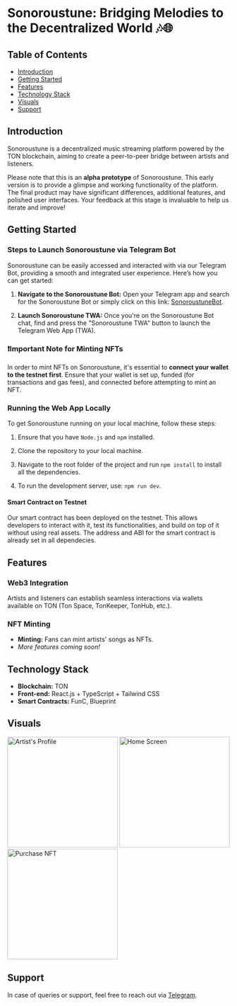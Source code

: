 # Sonoroustune: Bridging Melodies to the Decentralized World 🎶🌐


## Table of Contents
- [Introduction](#introduction)
- [Getting Started](#getting-started)
- [Features](#features)
- [Technology Stack](#technology-stack)
- [Visuals](#visuals)
- [Support](#support)

## Introduction
Sonoroustune is a decentralized music streaming platform powered by the TON blockchain, aiming to create a peer-to-peer bridge between artists and listeners.

Please note that this is an **alpha prototype** of Sonoroustune. This early version is to provide a glimpse and working functionality of the platform. The final product may have significant differences, additional features, and polished user interfaces. Your feedback at this stage is invaluable to help us iterate and improve!

## Getting Started

### Steps to Launch Sonoroustune via Telegram Bot

Sonoroustune can be easily accessed and interacted with via our Telegram Bot, providing a smooth and integrated user experience. Here’s how you can get started:

1. **Navigate to the Sonoroustune Bot:** Open your Telegram app and search for the Sonoroustune Bot or simply click on this link: [SonoroustuneBot](https://t.me/SonoroustuneBot/Sonoroustune).

2. **Launch Sonoroustune TWA:** Once you're on the Sonoroustune Bot chat, find and press the "Sonoroustune TWA" button to launch the Telegram Web App (TWA).

### :exclamation:Important Note for Minting NFTs
In order to mint NFTs on Sonoroustune, it's essential to **connect your wallet to the testnet first**. Ensure that your wallet is set up, funded (for transactions and gas fees), and connected before attempting to mint an NFT.

### Running the Web App Locally
To get Sonoroustune running on your local machine, follow these steps:

1. Ensure that you have `Node.js` and `npm` installed.

2. Clone the repository to your local machine.

3. Navigate to the root folder of the project and run `npm install` to install all the dependencies.

4. To run the development server, use: `npm run dev`.

#### Smart Contract on Testnet
Our smart contract has been deployed on the testnet. This allows developers to interact with it, test its functionalities, and build on top of it without using real assets. The address and ABI for the smart contract is already set in all dependecies.

## Features
### Web3 Integration
Artists and listeners can establish seamless interactions via wallets available on TON (Ton Space, TonKeeper, TonHub, etc.).

### NFT Minting
- **Minting:** Fans can mint artists' songs as NFTs.
- *More features coming soon!*

## Technology Stack
- **Blockchain:** TON
- **Front-end:** React.js + TypeScript + Tailwind CSS
- **Smart Contracts:** FunC, Blueprint

## Visuals
<img src="https://res.cloudinary.com/do6yo1hx8/image/upload/v1696706255/IMG_8648_vvblzc.jpg" alt="Artist's Profile" width="250"/>
<img src="https://res.cloudinary.com/do6yo1hx8/image/upload/v1696706260/IMG_8647_capow3.jpg" alt="Home Screen" width="250"/>
<img src="https://res.cloudinary.com/do6yo1hx8/image/upload/v1696706249/IMG_8649_ewf2n9.jpg" alt="Purchase NFT" width="250"/>

## Support
In case of queries or support, feel free to reach out via [Telegram](https://t.me/k_sterio).
